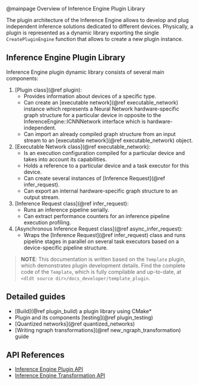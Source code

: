 @mainpage Overview of Inference Engine Plugin Library

The plugin architecture of the Inference Engine allows to develop and plug independent inference 
solutions dedicated to different devices. Physically, a plugin is represented as a dynamic library 
exporting the single `CreatePluginEngine` function that allows to create a new plugin instance.

Inference Engine Plugin Library
-----------------------

Inference Engine plugin dynamic library consists of several main components:

1. [Plugin class](@ref plugin):
	- Provides information about devices of a specific type.
	- Can create an [executable network](@ref executable_network) instance which represents a Neural 
	Network hardware-specific graph structure for a particular device in opposite to the InferenceEngine::ICNNNetwork 
	interface which is hardware-independent.
	- Can import an already compiled graph structure from an input stream to an 
	[executable network](@ref executable_network) object.
2. [Executable Network class](@ref executable_network):
	- Is an execution configuration compiled for a particular device and takes into account its capabilities.
	- Holds a reference to a particular device and a task executor for this device.
	- Can create several instances of [Inference Request](@ref infer_request).
	- Can export an internal hardware-specific graph structure to an output stream.
3. [Inference Request class](@ref infer_request):
    - Runs an inference pipeline serially.
    - Can extract performance counters for an inference pipeline execution profiling.
4. [Asynchronous Inference Request class](@ref async_infer_request):
    - Wraps the [Inference Request](@ref infer_request) class and runs pipeline stages in parallel 
	on several task executors based on a device-specific pipeline structure.

> **NOTE**: This documentation is written based on the `Template` plugin, which demonstrates plugin 
development details. Find the complete code of the `Template`, which is fully compilable and up-to-date,
at `<dldt source dir>/docs_developer/template_plugin`.

Detailed guides
-----------------------

* [Build](@ref plugin_build) a plugin library using CMake\*
* Plugin and its components [testing](@ref plugin_testing)
* [Quantized networks](@ref quantized_networks)
* [Writing ngraph transformations](@ref new_ngraph_transformation) guide

API References
-----------------------

* [Inference Engine Plugin API](group__ie__dev__api.html)
* [Inference Engine Transformation API](group__ie__transformation__api.html)
